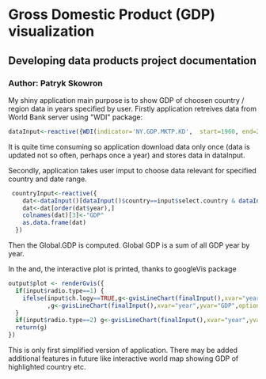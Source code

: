 # Gross Domestic Product (GDP) visualization
## Developing data products project documentation
### Author: Patryk Skowron

My shiny application main purpose is to show GDP of choosen country / region data in years specified by user. Firstly application retreives data from World Bank server using "WDI" package:


```r
dataInput<-reactive({WDI(indicator='NY.GDP.MKTP.KD',  start=1960, end=2014)
```

It is quite time consuming so application download data only once (data is updated not so often, perhaps once a year) and stores data in dataInput.

Secondly, application takes user imput to choose data relevant for specified country and date range. 


```r
 countryInput<-reactive({
    dat<-dataInput()[dataInput()$country==input$select.country & dataInput()$year %in% seq(as.numeric(format(input$dates[1], "%Y")),as.numeric(format(input$dates[2], "%Y"))),]
    dat<-dat[order(dat$year),]
    colnames(dat)[3]<-"GDP"
    as.data.frame(dat)
  })
```

Then the Global.GDP is computed. Global GDP is a sum of all GDP year by year.

In the and, the interactive plot is printed, thanks to googleVis package


```r
output$plot <- renderGvis({
  if(input$radio.type==1) {
    ifelse(input$ch.logy==TRUE,g<-gvisLineChart(finalInput(),xvar="year",yvar="GDP",options=list(title=paste(input$select.country),vAxis="{title:'GDP in US $,log scale',format:'###### $',logScale:'true'}",hAxis="{title:'Year'}"))
           ,g<-gvisLineChart(finalInput(),xvar="year",yvar="GDP",options=list(title=paste(input$select.country),vAxis="{title:'GDP in US $',format:'###### $',logScale:'false'}",hAxis="{title:'Year'}")))
  }
  if(input$radio.type==2) g<-gvisLineChart(finalInput(),xvar="year",yvar="Global.GDP",options=list(title=paste(input$select.country),vAxis="{title:'Share of global GDP (%)',format:'#.###%'}",hAxis="{title:'Year'}"))
  return(g)
})
```

This is only first simplified version of application. There may be added additional features in future like interactive world map showing GDP of highlighted country etc.

